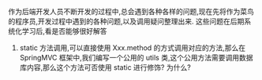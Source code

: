 

作为后端开发人员不断开发的过程中,总会遇到各种各样的问题,现在先将作为菜鸟的程序员,开发过程中遇到的各种问题,以及调用疑问整理出来.
这些问题在后期系统化学习后,看是否能够很好解答

1. static 方法调用,可以直接使用   Xxx.method  的方式调用对应的方法,那么在 SpringMVC 框架中,我们编写一个公用的 utils 类,这个公用方法需要调用数据库内容,那么这个方法可否使用 static 进行修饰? 为什么?  
